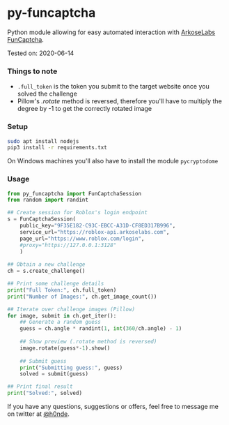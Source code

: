 # py-funcaptcha
Python module allowing for easy automated interaction with [ArkoseLabs FunCaptcha](https://medium.com/arkoselabs/funcaptcha-security-verification-for-people-of-all-abilities-c2f9a0ba73df).

Tested on: 2020-06-14

### Things to note
- `.full_token` is the token you submit to the target website once you solved the challenge
- Pillow's *.rotate* method is reversed, therefore you'll have to multiply the degree by -1 to get the correctly rotated image

### Setup
```bash
sudo apt install nodejs
pip3 install -r requirements.txt
```
On Windows machines you'll also have to install the module `pycryptodome`


### Usage
```python
from py_funcaptcha import FunCaptchaSession
from random import randint

## Create session for Roblox's login endpoint
s = FunCaptchaSession(
    public_key="9F35E182-C93C-EBCC-A31D-CF8ED317B996",
    service_url="https://roblox-api.arkoselabs.com",
    page_url="https://www.roblox.com/login",
    #proxy="https://127.0.0.1:3128"
    )
    
## Obtain a new challenge
ch = s.create_challenge()

## Print some challenge details
print("Full Token:", ch.full_token)
print("Number of Images:", ch.get_image_count())

## Iterate over challenge images (Pillow)
for image, submit in ch.get_iter():
    ## Generate a random guess
    guess = ch.angle * randint(1, int(360/ch.angle) - 1)
    
    ## Show preview (.rotate method is reversed)
    image.rotate(guess*-1).show()
    
    ## Submit guess
    print("Submitting guess:", guess)
    solved = submit(guess)

## Print final result
print("Solved:", solved)
```

If you have any questions, suggestions or offers, feel free to message me on twitter at [@h0nde](https://twitter.com/h0nde).

